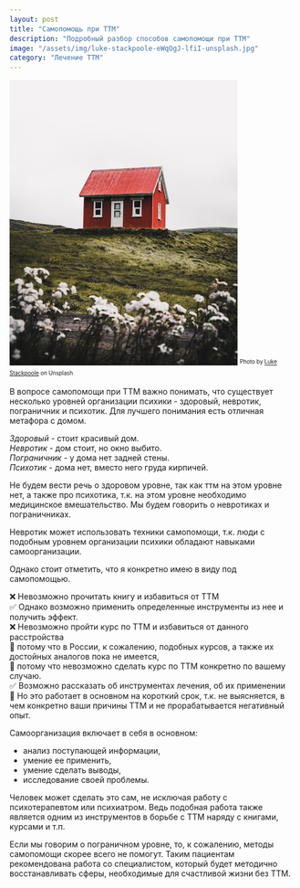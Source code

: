 ```yaml
---
layout: post
title: "Самопомощь при ТТМ"
description: "Подробный разбор способов самопомощи при ТТМ"
image: "/assets/img/luke-stackpoole-eWqOgJ-lfiI-unsplash.jpg"
category: "Лечение ТТМ"
---
```

<img 
    src="/assets/img/luke-stackpoole-eWqOgJ-lfiI-unsplash.jpg" 
    alt="самопомощь при ТТМ"
    class="mb-0">
<sup><sub>
Photo by <a href="https://unsplash.com/@withluke" rel=nofollow>Luke Stackpoole</a> on Unsplash
</sub></sup>


В вопросе самопомощи при ТТМ важно понимать, что существует несколько уровней организации психики - здоровый, невротик, пограничник и психотик. Для лучшего понимания есть отличная метафора с домом. 

_Здоровый_ - стоит красивый дом.  
_Невротик_ - дом стоит, но окно выбито.  
_Пограничник_ - у дома нет задней стены.  
_Психотик_ - дома нет, вместо него груда кирпичей. 

Не будем вести речь о здоровом уровне, так как ттм на этом уровне нет, а также про психотика, т.к. на этом уровне необходимо медицинское вмешательство. Мы будем говорить о невротиках и пограничниках. 

Невротик может использовать техники самопомощи, т.к. люди с подобным уровнем организации психики обладают навыками самоорганизации.

Однако стоит отметить, что я конкретно имею в виду под самопомощью.

❌ Невозможно прочитать книгу и избавиться от ТТМ  
✅ Однако возможно применить определенные инструменты из нее и получить эффект.  
❌ Невозможно пройти курс по ТТМ и избавиться от данного расстройства  
🚫 потому что в России, к сожалению, подобных курсов, а также их достойных аналогов пока не имеется,  
🚫 потому что невозможно сделать курс по ТТМ конкретно по вашему случаю.  
✅ Возможно рассказать об инструментах лечения, об их применении  
🚫 Но это работает в основном на короткий срок, т.к. не выясняется, в чем конкретно ваши причины ТТМ и не прорабатывается негативный опыт.

Самоорганизация включает в себя в основном:
- анализ поступающей информации,
- умение ее применить,
- умение сделать выводы,
- исследование своей проблемы.

Человек может сделать это сам, не исключая работу с психотерапевтом или психиатром. 
Ведь подобная работа также является одним из инструментов в борьбе с ТТМ наряду с книгами, курсами и т.п.

Если мы говорим о пограничном уровне, то, к сожалению, методы самопомощи скорее всего не помогут. 
Таким пациентам рекомендована работа со специалистом, который будет методично восстанавливать сферы, 
необходимые для счастливой жизни без ТТМ.